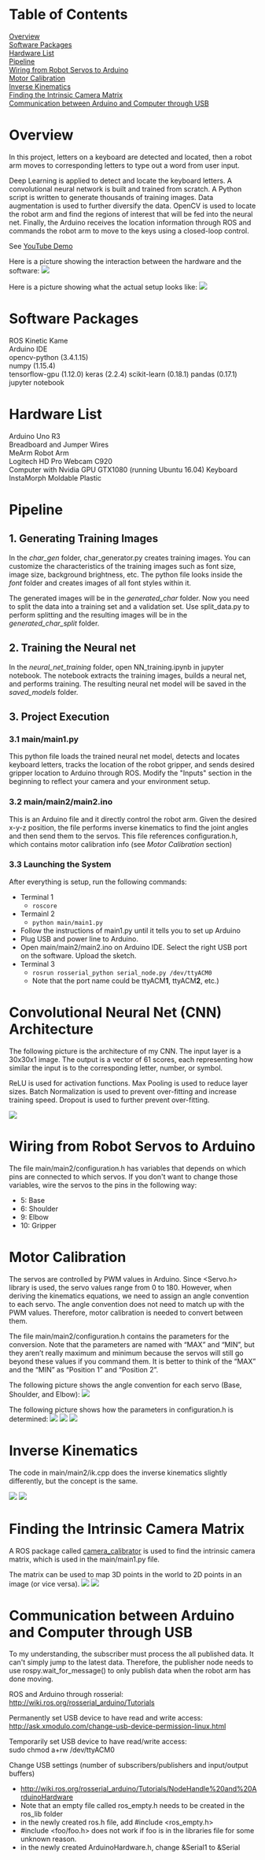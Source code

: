 # Table of Contents
[Overview](#Overview)  
[Software Packages](#Software-Packages)  
[Hardware List](#Hardware-List)  
[Pipeline](#Pipeline)  
[Wiring from Robot Servos to Arduino](#Wiring-from-Robot-Servos-to-Arduino)  
[Motor Calibration](#Motor-Calibration)  
[Inverse Kinematics](#Inverse-Kinematics)   
[Finding the Intrinsic Camera Matrix](#Finding-the-Intrinsic-Camera-Matrix)  
[Communication between Arduino and Computer through USB](#Communication-between-Arduino-and-Computer-through-USB)

# Overview
In this project, letters on a keyboard are detected and located, then a robot arm moves to corresponding letters to type out a word from user input.

Deep Learning is applied to detect and locate the keyboard letters. A convolutional neural network is built and trained from scratch. A Python script is written to generate thousands of training images. Data augmentation is used to further diversify the data. OpenCV is used to locate the robot arm and find the regions of interest that will be fed into the neural net. Finally, the Arduino receives the location information through ROS and commands the robot arm to move to the keys using a closed-loop control.

See [YouTube Demo](https://youtu.be/I7_Z-FtJ_zA)

Here is a picture showing the interaction between the hardware and the software:
![](pictures/big_picture.png)

Here is a picture showing what the actual setup looks like:
![](pictures/big_picture2.png)

# Software Packages
ROS Kinetic Kame  
Arduino IDE  
opencv-python (3.4.1.15)  
numpy (1.15.4)  
tensorflow-gpu (1.12.0)
keras (2.2.4)
scikit-learn (0.18.1)
pandas (0.17.1)
jupyter notebook

# Hardware List
Arduino Uno R3  
Breadboard and Jumper Wires  
MeArm Robot Arm  
Logitech HD Pro Webcam C920   
Computer with Nvidia GPU GTX1080 (running Ubuntu 16.04)
Keyboard
InstaMorph Moldable Plastic

# Pipeline
## 1. Generating Training Images  
In the _char_gen_ folder, char_generator.py creates training images. You can customize the characteristics of the training images such as font size, image size, background brightness, etc. The python file looks inside the _font_ folder and creates images of all font styles within it.

The generated images will be in the _generated_char_ folder. Now you need to split the data into a training set and a validation set. Use split_data.py to perform splitting and the resulting images will be in the _generated_char_split_ folder.

## 2. Training the Neural net
In the _neural_net_training_ folder, open NN_training.ipynb in jupyter notebook. The notebook extracts the training images, builds a neural net, and performs training. The resulting neural net model will be saved in the _saved_models_ folder.

## 3. Project Execution
### 3.1 main/main1.py
This python file loads the trained neural net model, detects and locates keyboard letters, tracks the location of the robot gripper, and sends desired gripper location to Arduino through ROS. Modify the "Inputs" section in the beginning to reflect your camera and your environment setup.

### 3.2 main/main2/main2.ino
This is an Arduino file and it directly control the robot arm. Given the desired x-y-z position, the file performs inverse kinematics to find the joint angles and then send them to the servos. This file references configuration.h, which contains motor calibration info (see _Motor Calibration_ section)

### 3.3 Launching the System
After everything is setup, run the following commands:

- Terminal 1
    - `roscore`
- Termainl 2
    - `python main/main1.py`
- Follow the instructions of main1.py until it tells you to set up Arduino
- Plug USB and power line to Arduino.
- Open main/main2/main2.ino on Arduino IDE. Select the right USB port on the software. Upload the sketch.
- Terminal 3
    - `rosrun rosserial_python serial_node.py /dev/ttyACM0`
    - Note that the port name could be ttyACM**1**, ttyACM**2**, etc.)


# Convolutional Neural Net (CNN) Architecture
The following picture is the architecture of my CNN. The input layer is a 30x30x1 image. The output is a vector of 61 scores, each representing how similar the input is to the corresponding letter, number, or symbol.  

ReLU is used for activation functions. Max Pooling is used to reduce layer sizes. Batch Normalization is used to prevent over-fitting and increase training speed. Dropout is used to further prevent over-fitting.

![](pictures/CNN.png)

# Wiring from Robot Servos to Arduino
The file main/main2/configuration.h has variables that depends on which pins are connected to which servos. If you don't want to change those variables, wire the servos to the pins in the following way:

- 5: Base
- 6: Shoulder
- 9: Elbow
- 10: Gripper

# Motor Calibration
The servos are controlled by PWM values in Arduino. Since <Servo.h> library is used, the servo values range from 0 to 180. However, when deriving the kinematics equations, we need to assign an angle convention to each servo. The angle convention does not need to match up with the PWM values. Therefore, motor calibration is needed to convert between them.

The file main/main2/configuration.h contains the parameters for the conversion. Note that the parameters are named with “MAX” and “MIN”, but they aren’t really maximum and minimum because the servos will still go beyond these values if you command them. It is better to think of the “MAX” and the “MIN”  as “Position 1” and “Position 2”.

The following picture shows the angle convention for each servo (Base, Shoulder, and Elbow):
![](pictures/servos_angle_convention.png)

The following picture shows how the parameters in configuration.h is determined:
![](pictures/base_angle.png)
![](pictures/shoulder_angle.png)
![](pictures/elbow_angle.png)

# Inverse Kinematics
The code in main/main2/ik.cpp does the inverse kinematics slightly differently, but the concept is the same.

![](pictures/ik1.png)
![](pictures/ik2.png)

# Finding the Intrinsic Camera Matrix
A ROS package called [camera_calibrator](http://wiki.ros.org/camera_calibration#Camera_Calibrator) is used to find the intrinsic camera matrix, which is used in the main/main1.py file.

The matrix can be used to map 3D points in the world to 2D points in an image (or vice versa).
![](pictures/camera_matrix.png)
![](pictures/pinhole_model.png)

# Communication between Arduino and Computer through USB
To my understanding, the subscriber must process the all published data. It can't simply jump to the latest data. Therefore, the publisher node needs to use rospy.wait_for_message() to only publish data when the robot arm has done moving.

ROS and Arduino through rosserial:  
http://wiki.ros.org/rosserial_arduino/Tutorials

Permanently set USB device to have read and write access:  
http://ask.xmodulo.com/change-usb-device-permission-linux.html

Temporarily set USB device to have read/write access:  
sudo chmod a+rw /dev/ttyACM0

Change USB settings (number of subscribers/publishers and input/output buffers)
- http://wiki.ros.org/rosserial_arduino/Tutorials/NodeHandle%20and%20ArduinoHardware
- Note that an empty file called ros_empty.h needs to be created in the ros_lib folder
- in the newly created ros.h file, add #include <ros_empty.h>
- #include <foo/foo.h> does not work if foo is in the libraries file for some unknown reason.
- in the newly created ArduinoHardware.h, change &Serial1 to &Serial
